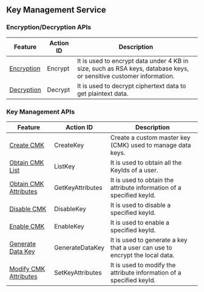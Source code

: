 
## Key Management Service

### Encryption/Decryption APIs
| Feature | Action ID | Description
|---------|---------|---------|
| [Encryption](https://cloud.tencent.com/document/product/573/8889) | Encrypt | It is used to encrypt data under 4 KB in size, such as RSA keys, database keys, or sensitive customer information. |
| [Decryption](https://cloud.tencent.com/document/product/573/8890) | Decrypt | It is used to decrypt ciphertext data to get plaintext data. |



### Key Management APIs
| Feature | Action ID | Description |
|---------|---------|---------|
| [Create CMK](https://cloud.tencent.com/document/product/573/8893) | CreateKey | Create a custom master key (CMK) used to manage data keys. |
| [Obtain CMK List](https://cloud.tencent.com/document/product/573/8897) | ListKey | It is used to obtain all the KeyIds of a user. |
| [Obtain CMK Attributes](https://cloud.tencent.com/document/product/573/8898) | GetKeyAttributes | It is used to obtain the attribute information of a specified keyId. |
| [Disable CMK](https://cloud.tencent.com/document/product/573/8896) | DisableKey | It is used to disable a specified keyId. |
| [Enable CMK](https://cloud.tencent.com/document/product/573/8894) | EnableKey | It is used to enable a specified keyId. |
| [Generate Data Key](https://cloud.tencent.com/document/product/573/8895) | GenerateDataKey | It is used to generate a key that a user can use to encrypt the local data. |
| [Modify CMK Attributes](https://cloud.tencent.com/document/product/573/8892) | SetKeyAttributes | It is used to modify the attribute information of a specified keyId. |



